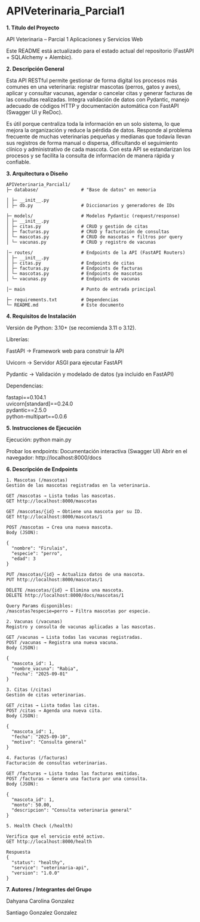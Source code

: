 # APIVeterinaria_Parcial1

**1. Título del Proyecto**

API Veterinaria – Parcial 1 Aplicaciones y Servicios Web

Este README está actualizado para el estado actual del repositorio (FastAPI + SQLAlchemy + Alembic).

**2. Descripción General**

Esta API RESTful permite gestionar de forma digital los procesos más comunes en una veterinaria: registrar mascotas (perros, gatos y aves), aplicar y consultar vacunas, agendar o cancelar citas y generar facturas de las consultas realizadas. Integra validación de datos con Pydantic, manejo adecuado de códigos HTTP y documentación automática con FastAPI (Swagger UI y ReDoc).

Es útil porque centraliza toda la información en un solo sistema, lo que mejora la organización y reduce la pérdida de datos. Responde al problema frecuente de muchas veterinarias pequeñas y medianas que todavía llevan sus registros de forma manual o dispersa, dificultando el seguimiento clínico y administrativo de cada mascota. Con esta API se estandarizan los procesos y se facilita la consulta de información de manera rápida y confiable.

**3. Arquitectura o Diseño**
```
APIVeterinaria_Parcial1/
├─ database/                # "Base de datos" en memoria

│ ├─ __init__.py            
│ ├─ db.py                  # Diccionarios y generadores de IDs

├─ models/                  # Modelos Pydantic (request/response)
│ ├─ __init__.py               
│ ├─ citas.py               # CRUD y gestión de citas
│ ├─ facturas.py            # CRUD y facturación de consultas
│ └─ mascotas.py            # CRUD de mascotas + filtros por query
│ └─ vacunas.py             # CRUD y registro de vacunas

│─ routes/                  # Endpoints de la API (FastAPI Routers)
│ ├─ __init__.py             
│ ├─ citas.py               # Endpoints de citas
│ ├─ facturas.py            # Endpoints de facturas
│ └─ mascotas.py            # Endpoints de mascotas
│ └─ vacunas.py             # Endpoints de vacunas

│─ main                     # Punto de entrada principal

├─ requirements.txt         # Dependencias
└─ README.md                # Este documento
```

**4. Requisitos de Instalación**

Versión de Python: 3.10+ (se recomienda 3.11 o 3.12).

Librerías:

FastAPI → Framework web para construir la API

Uvicorn → Servidor ASGI para ejecutar FastAPI

Pydantic → Validación y modelado de datos (ya incluido en FastAPI)

Dependencias:

fastapi==0.104.1  
uvicorn[standard]==0.24.0  
pydantic==2.5.0  
python-multipart==0.0.6  

**5. Instrucciones de Ejecución**

Ejecución:
python main.py

Probar los endpoints:
Documentación interactiva (Swagger UI)
Abrir en el navegador: http://localhost:8000/docs

**6. Descripción de Endpoints**
```
1. Mascotas (/mascotas)
Gestión de las mascotas registradas en la veterinaria.

GET /mascotas → Lista todas las mascotas.
GET http://localhost:8000/mascotas

GET /mascotas/{id} → Obtiene una mascota por su ID.
GET http://localhost:8000/mascotas/1

POST /mascotas → Crea una nueva mascota.
Body (JSON):

{
  "nombre": "Firulais",
  "especie": "perro",
  "edad": 3
}

PUT /mascotas/{id} → Actualiza datos de una mascota.
PUT http://localhost:8000/mascotas/1

DELETE /mascotas/{id} → Elimina una mascota.
DELETE http://localhost:8000/docs/mascotas/1

Query Params disponibles:
/mascotas?especie=perro → Filtra mascotas por especie.

2. Vacunas (/vacunas)
Registro y consulta de vacunas aplicadas a las mascotas.

GET /vacunas → Lista todas las vacunas registradas.
POST /vacunas → Registra una nueva vacuna.
Body (JSON):

{
  "mascota_id": 1,
  "nombre_vacuna": "Rabia",
  "fecha": "2025-09-01"
}

3. Citas (/citas)
Gestión de citas veterinarias.

GET /citas → Lista todas las citas.
POST /citas → Agenda una nueva cita.
Body (JSON):

{
  "mascota_id": 1,
  "fecha": "2025-09-10",
  "motivo": "Consulta general"
}

4. Facturas (/facturas)
Facturación de consultas veterinarias.

GET /facturas → Lista todas las facturas emitidas.
POST /facturas → Genera una factura por una consulta.
Body (JSON):

{
  "mascota_id": 1,
  "monto": 50.00,
  "descripcion": "Consulta veterinaria general"
}

5. Health Check (/health)

Verifica que el servicio esté activo.
GET http://localhost:8000/health

Respuesta
{
  "status": "healthy",
  "service": "veterinaria-api",
  "version": "1.0.0"
}

```
**7. Autores / Integrantes del Grupo**

Dahyana Carolina Gonzalez

Santiago Gonzalez Gonzalez




